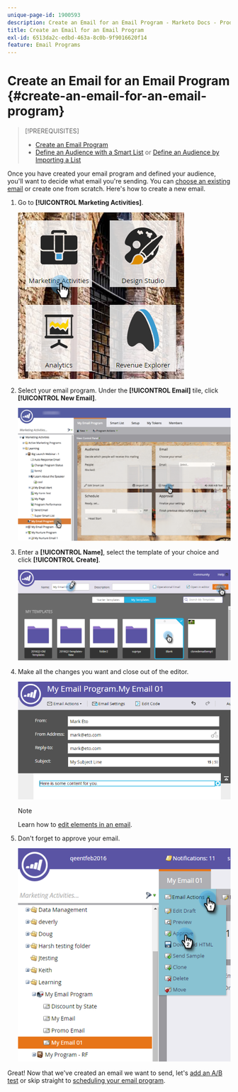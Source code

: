```yaml
---
unique-page-id: 1900593
description: Create an Email for an Email Program - Marketo Docs - Product Documentation
title: Create an Email for an Email Program
exl-id: 6513da2c-edbd-463a-8c0b-9f9016620f14
feature: Email Programs
---
```

# Create an Email for an Email Program {#create-an-email-for-an-email-program}

>[!PREREQUISITES]
>
>* [Create an Email Program](/help/marketo/product-docs/email-marketing/email-programs/creating-an-email-program/create-an-email-program.md)
>* [Define an Audience with a Smart List](/help/marketo/product-docs/email-marketing/email-programs/managing-people-in-email-programs/define-an-audience-with-a-smart-list.md) or [Define an Audience by Importing a List](/help/marketo/product-docs/email-marketing/email-programs/managing-people-in-email-programs/define-an-audience-by-importing-a-list.md)

Once you have created your email program and defined your audience, you'll want to decide what email you're sending. You can [choose an existing email](/help/marketo/product-docs/email-marketing/email-programs/email-program-actions/choose-an-existing-email.md) or create one from scratch. Here's how to create a new email.

1. Go to **[!UICONTROL Marketing Activities]**.

   ![](assets/one.png)

1. Select your email program. Under the **[!UICONTROL Email]** tile, click **[!UICONTROL New Email]**.

   ![](assets/newemaildashboard.png)

1. Enter a **[!UICONTROL Name]**, select the template of your choice and click **[!UICONTROL Create]**.

   ![](assets/three.png)

1. Make all the changes you want and close out of the editor.

   ![](assets/four.png)

   >[!NOTE]
   >
   >Learn how to [edit elements in an email](/help/marketo/product-docs/email-marketing/general/email-editor-2/edit-elements-in-an-email.md).

1. Don't forget to approve your email.

   ![](assets/five.png)

Great! Now that we've created an email we want to send, let's  [add an A/B test](/help/marketo/product-docs/email-marketing/email-programs/email-program-actions/email-test-a-b-test/add-an-a-b-test.md) or skip straight to [scheduling your email program](/help/marketo/product-docs/email-marketing/email-programs/email-program-actions/schedule-your-email-program.md).

